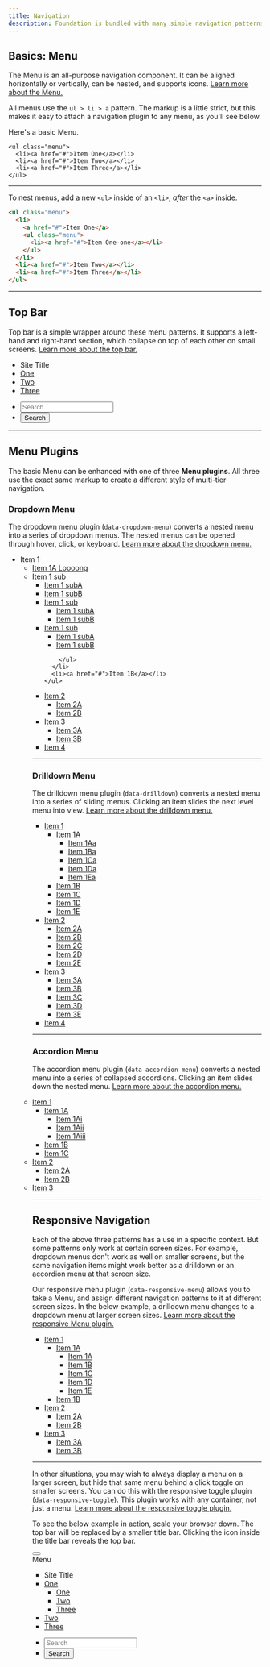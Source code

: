 ```yaml
---
title: Navigation
description: Foundation is bundled with many simple navigation patterns, which can be combined to form more complex, robust responsive navigation solutions.
---
```


## Basics: Menu

The Menu is an all-purpose navigation component. It can be aligned horizontally or vertically, can be nested, and supports icons. [Learn more about the Menu.](menu.html)

All menus use the `ul > li > a` pattern. The markup is a little strict, but this makes it easy to attach a navigation plugin to any menu, as you'll see below.

Here's a basic Menu.

```html_example
<ul class="menu">
  <li><a href="#">Item One</a></li>
  <li><a href="#">Item Two</a></li>
  <li><a href="#">Item Three</a></li>
</ul>
```

---

To nest menus, add a new `<ul>` inside of an `<li>`, *after* the `<a>` inside.

```html
<ul class="menu">
  <li>
    <a href="#">Item One</a>
    <ul class="menu">
      <li><a href="#">Item One-one</a></li>
    </ul>
  </li>
  <li><a href="#">Item Two</a></li>
  <li><a href="#">Item Three</a></li>
</ul>
```

---

## Top Bar

Top bar is a simple wrapper around these menu patterns. It supports a left-hand and right-hand section, which collapse on top of each other on small screens. [Learn more about the top bar.](top-bar.html)

<div class="top-bar">
  <div class="top-bar-left">
    <ul class="dropdown menu" data-dropdown-menu>
      <li class="menu-text">Site Title</li>
      <li><a href="#">One</a></li>
      <li><a href="#">Two</a></li>
      <li><a href="#">Three</a></li>
    </ul>
  </div>
  <div class="top-bar-right">
    <ul class="menu">
      <li><input type="search" placeholder="Search"></li>
      <li><button type="button" class="button">Search</button></li>
    </ul>
  </div>
</div>

---

## Menu Plugins

The basic Menu can be enhanced with one of three **Menu plugins**. All three use the exact same markup to create a different style of multi-tier navigation.

### Dropdown Menu

The dropdown menu plugin (`data-dropdown-menu`) converts a nested menu into a series of dropdown menus. The nested menus can be opened through hover, click, or keyboard. [Learn more about the dropdown menu.](dropdown-menu.html)

<ul class="dropdown menu" data-dropdown-menu>
  <li class="has-submenu">
    <a>Item 1</a>
    <ul class="submenu menu" data-submenu>
      <li><a href="#">Item 1A Loooong</a></li>
      <li class="has-submenu">
        <a href="#"> Item 1 sub</a>
        <ul class="submenu menu" data-submenu>
          <li><a href="#">Item 1 subA</a></li>
          <li><a href="#">Item 1 subB</a></li>
          <li class="has-submenu">
            <a href="#"> Item 1 sub</a>
            <ul class="submenu menu" data-submenu>
              <li><a href="#">Item 1 subA</a></li>
              <li><a href="#">Item 1 subB</a></li>
            </ul>
          </li>
          <li class="has-submenu">
            <a href="#">Item 1 sub</a>
            <ul class="submenu menu" data-submenu>
              <li><a href="#">Item 1 subA</a></li>
              <li><a href="#">Item 1 subB</a></li>
            </ul>
          </li>

        </ul>
      </li>
      <li><a href="#">Item 1B</a></li>
    </ul>
  </li>
  <li class="has-submenu">
    <a href="#">Item 2</a>
    <ul class="submenu menu" data-submenu>
      <li><a href="#">Item 2A</a></li>
      <li><a href="#">Item 2B</a></li>
    </ul>
  </li>
  <li class="has-submenu">
    <a href="#">Item 3</a>
    <ul class="submenu menu" data-submenu>
      <li><a href="#">Item 3A</a></li>
      <li><a href="#">Item 3B</a></li>
    </ul>
  </li>
  <li><a href="#">Item 4</a></li>
</ul>

---

### Drilldown Menu

The drilldown menu plugin (`data-drilldown`) converts a nested menu into a series of sliding menus. Clicking an item slides the next level menu into view. [Learn more about the drilldown menu.](drilldown-menu.html)

<ul class="vertical menu" data-drilldown style="width: 300px;" id="m1">
  <li class="has-submenu">
    <a href="#">Item 1</a>
    <ul class="vertical menu" data-submenu id="m2">
      <li class="has-submenu">
        <a href="#">Item 1A</a>
        <ul class="vertical menu" data-submenu id="m3">
          <li><a href="#">Item 1Aa</a></li>
          <li><a href="#">Item 1Ba</a></li>
          <li><a href="#">Item 1Ca</a></li>
          <li><a href="#">Item 1Da</a></li>
          <li><a href="#">Item 1Ea</a></li>
        </ul>
      </li>
      <li><a href="#">Item 1B</a></li>
      <li><a href="#">Item 1C</a></li>
      <li><a href="#">Item 1D</a></li>
      <li><a href="#">Item 1E</a></li>
    </ul>
  </li>
  <li class="has-submenu">
    <a href="#">Item 2</a>
    <ul class="vertical menu" data-submenu>
      <li><a href="#">Item 2A</a></li>
      <li><a href="#">Item 2B</a></li>
      <li><a href="#">Item 2C</a></li>
      <li><a href="#">Item 2D</a></li>
      <li><a href="#">Item 2E</a></li>
    </ul>
  </li>
  <li class="has-submenu">
    <a href="#">Item 3</a>
    <ul class="vertical menu" data-submenu>
      <li><a href="#">Item 3A</a></li>
      <li><a href="#">Item 3B</a></li>
      <li><a href="#">Item 3C</a></li>
      <li><a href="#">Item 3D</a></li>
      <li><a href="#">Item 3E</a></li>
    </ul>
  </li>
  <li><a href="#"> Item 4</a></li>
</ul>

---

### Accordion Menu

The accordion menu plugin (`data-accordion-menu`) converts a nested menu into a series of collapsed accordions. Clicking an item slides down the nested menu. [Learn more about the accordion menu.](accordion-menu.html)

<div class="vertical menu" data-accordion-menu>
  <li class="has-submenu">
    <a href="#">Item 1</a>
    <ul class="menu vertical nested is-active" data-submenu>
      <li class="has-submenu">
        <a href="#">Item 1A</a>
        <ul class="menu vertical nested" data-submenu>
          <li><a href="#">Item 1Ai</a></li>
          <li><a href="#">Item 1Aii</a></li>
          <li><a href="#">Item 1Aiii</a></li>
        </ul>
      </li>
      <li><a href="#">Item 1B</a></li>
      <li><a href="#">Item 1C</a></li>
    </ul>
  </li>
  <li class="has-submenu">
    <a href="#">Item 2</a>
    <ul class="menu vertical nested" data-submenu>
      <li><a href="#">Item 2A</a></li>
      <li><a href="#">Item 2B</a></li>
    </ul>
  </li>
  <li><a href="#">Item 3</a></li>
</div>

---

## Responsive Navigation

Each of the above three patterns has a use in a specific context. But some patterns only work at certain screen sizes. For example, dropdown menus don't work as well on smaller screens, but the same navigation items might work better as a drilldown or an accordion menu at that screen size.

Our responsive menu plugin (`data-responsive-menu`) allows you to take a Menu, and assign different navigation patterns to it at different screen sizes. In the below example, a drilldown menu changes to a dropdown menu at larger screen sizes. [Learn more about the responsive Menu plugin.](responsive-navigation.html#responsive-menu)

<ul class="vertical menu" data-responsive-menu="drilldown medium-dropdown" style="width: 300px;">
  <li class="has-submenu">
    <a href="#">Item 1</a>
    <ul class="vertical submenu menu" data-submenu id="m2">
      <li class="has-submenu">
        <a href="#">Item 1A</a>
        <ul class="vertical submenu menu" data-submenu id="m3">
          <li><a href="#">Item 1A</a></li>
          <li><a href="#">Item 1B</a></li>
          <li><a href="#">Item 1C</a></li>
          <li><a href="#">Item 1D</a></li>
          <li><a href="#">Item 1E</a></li>
        </ul>
      </li>
      <li><a href="#">Item 1B</a></li>
    </ul>
  </li>
  <li class="has-submenu">
    <a href="#">Item 2</a>
    <ul class="vertical submenu menu" data-submenu>
      <li><a href="#">Item 2A</a></li>
      <li><a href="#">Item 2B</a></li>
    </ul>
  </li>
  <li class="has-submenu">
    <a href="#">Item 3</a>
    <ul class="vertical submenu menu" data-submenu>
      <li><a href="#">Item 3A</a></li>
      <li><a href="#">Item 3B</a></li>
    </ul>
  </li>
</ul>

---

In other situations, you may wish to always display a menu on a larger screen, but hide that same menu behind a click toggle on smaller screens. You can do this with the responsive toggle plugin (`data-responsive-toggle`). This plugin works with any container, not just a menu. [Learn more about the responsive toggle plugin.](responsive-navigation.html#responsive-toggle)

To see the below example in action, scale your browser down. The top bar will be replaced by a smaller title bar. Clicking the icon inside the title bar reveals the top bar.

<div class="title-bar" data-responsive-toggle="example-menu" data-hide-for="medium">
  <button class="menu-icon" type="button" data-toggle></button>
  <div class="title-bar-title">Menu</div>
</div>

<div class="top-bar" id="example-menu">
  <div class="top-bar-left">
    <ul class="dropdown menu" data-dropdown-menu>
      <li class="menu-text">Site Title</li>
      <li class="has-submenu">
        <a href="#">One</a>
        <ul class="submenu menu vertical" data-submenu>
          <li><a href="#">One</a></li>
          <li><a href="#">Two</a></li>
          <li><a href="#">Three</a></li>
        </ul>
      </li>
      <li><a href="#">Two</a></li>
      <li><a href="#">Three</a></li>
    </ul>
  </div>
  <div class="top-bar-right">
    <ul class="menu">
      <li><input type="search" placeholder="Search"></li>
      <li><button type="button" class="button">Search</button></li>
    </ul>
  </div>
</div>

